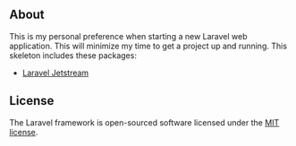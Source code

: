 
## About

This is my personal preference when starting a new Laravel web application. This will minimize my time to get a project up and running. This skeleton includes these packages:

- [Laravel Jetstream](https://github.com/laravel/jetstream)

## License

The Laravel framework is open-sourced software licensed under the [MIT license](https://opensource.org/licenses/MIT).

